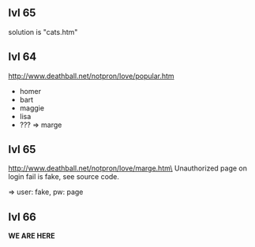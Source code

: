 ## lvl 65
solution is "cats.htm"

## lvl 64
http://www.deathball.net/notpron/love/popular.htm
- homer
- bart
- maggie
- lisa
- ??? => marge

## lvl 65
http://www.deathball.net/notpron/love/marge.htm\
Unauthorized page on login fail is fake, see source code.

=> user: fake, pw: page

## lvl 66
**WE ARE HERE**
